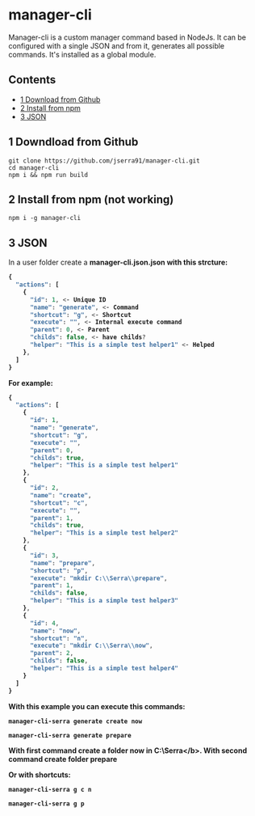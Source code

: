 # manager-cli
Manager-cli is a custom manager command based in NodeJs. It can be configured with a single JSON and from it, generates all possible commands. It's installed as a global module. 

## Contents
* [1 Download from Github](#1)
* [2 Install from npm](#2)
* [3 JSON](#3)

## <a name="1"></a>1 Downdload from Github

```shell
git clone https://github.com/jserra91/manager-cli.git
cd manager-cli
npm i && npm run build
```

## <a name="2"></a>2 Install from npm (not working)

```shell
npm i -g manager-cli
```

## <a name="3"></a>3 JSON
In a user folder create a <b>manager-cli.json.json<b> with this strcture:

```typescript
{
  "actions": [
    {
      "id": 1, <- Unique ID
      "name": "generate", <- Command
      "shortcut": "g", <- Shortcut
      "execute": "", <- Internal execute command
      "parent": 0, <- Parent
      "childs": false, <- have childs?
      "helper": "This is a simple test helper1" <- Helped
    },
  ]
}
```

For example:
```typescript
{
  "actions": [
    {
      "id": 1,
      "name": "generate",
      "shortcut": "g",
      "execute": "",
      "parent": 0,
      "childs": true,
      "helper": "This is a simple test helper1"
    },
    {
      "id": 2,
      "name": "create",
      "shortcut": "c",
      "execute": "",
      "parent": 1,
      "childs": true,
      "helper": "This is a simple test helper2"
    },
    {
      "id": 3,
      "name": "prepare",
      "shortcut": "p",
      "execute": "mkdir C:\\Serra\\prepare",
      "parent": 1,
      "childs": false,
      "helper": "This is a simple test helper3"
    },
    {
      "id": 4,
      "name": "now",
      "shortcut": "n",
      "execute": "mkdir C:\\Serra\\now",
      "parent": 2,
      "childs": false,
      "helper": "This is a simple test helper4"
    }
  ]
}
```
With this example you can execute this commands:

```shell
manager-cli-serra generate create now
```

```shell
manager-cli-serra generate prepare
```
With first command create a folder <b>now</b> in <b>C:\Serra\</b>. With second command create folder <b>prepare</b>

Or with shortcuts:

```shell
manager-cli-serra g c n
```

```shell
manager-cli-serra g p
```

